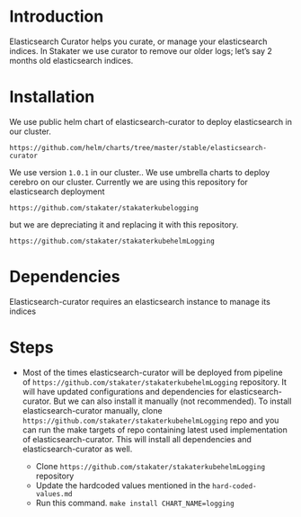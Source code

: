 # Introduction

Elasticsearch Curator helps you curate, or manage your elasticsearch indices. In Stakater we use curator to remove our older logs; let’s say 2 months old elasticsearch indices. 

# Installation

We use public helm chart of elasticsearch-curator to deploy elasticsearch in our cluster. 
```
https://github.com/helm/charts/tree/master/stable/elasticsearch-curator
```

We use version `1.0.1` in our cluster.. We use umbrella charts to deploy cerebro on our cluster. Currently we are using this repository for elasticsearch deployment
```
https://github.com/stakater/stakaterkubelogging
```

 but we are depreciating it and replacing it with this repository.
```
https://github.com/stakater/stakaterkubehelmLogging
```

# Dependencies

Elasticsearch-curator requires an elasticsearch instance to manage its indices

# Steps

* Most of the times elasticsearch-curator will be deployed from pipeline of `https://github.com/stakater/stakaterkubehelmLogging` repository. It will have updated configurations and dependencies for elasticsearch-curator. But we can also install it manually (not recommended). To install elasticsearch-curator manually, clone `https://github.com/stakater/stakaterkubehelmLogging` repo and you can run the make targets of repo containing latest used implementation of elasticsearch-curator. This will install all dependencies and elasticsearch-curator as well.

    * Clone `https://github.com/stakater/stakaterkubehelmLogging` repository
    * Update the hardcoded values mentioned in the `hard-coded-values.md`
    * Run this command. `make install CHART_NAME=logging`